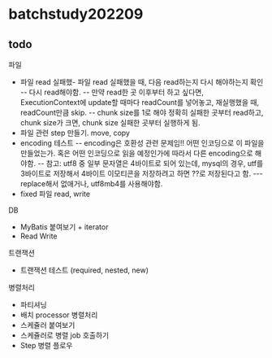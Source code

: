 # batchstudy202209

## todo
파일
- 파일 read 실패했- 파일 read 실패했을 때, 다음 read하는지 다시 해야하는지 확인
-- 다시 read해야함.
-- 만약 read한 곳 이후부터 하고 싶다면, ExecutionContext에 update할 때마다 readCount를 넣어놓고, 재실행했을 때, readCount만큼 skip.
-- chunk size를 1로 해야 정확히 실패한 곳부터 read하고, chunk size가 크면, chunk size 실패한 곳부터 실행하게 됨.
- 파일 관련 step 만들기. move, copy
- encoding 테스트
-- encoding은 호환성 관련 문제임!! 어떤 인코딩으로 이 파일을 만들었는가. 혹은 어떤 인코딩으로 읽을 예정인가에 따라서 다른 encoding으로 해야함.
-- 참고: utf8 중 일부 문자열은 4바이트로 되어 있는데, mysql의 경우, utf를 3바이트로 저장해서 4바이트 이모티콘을 저장하려고 하면 ??로 저장된다고 함.
--- replace해서 없애거나, utf8mb4를 사용해야함.
- fixed 파일 read, write

DB
- MyBatis 붙여보기 + iterator
- Read Write

트랜잭션
- 트랜잭션 테스트 (required, nested, new)

병렬처리
- 파티셔닝
- 배치 processor 병렬처리
- 스케쥴러 붙여보기
- 스케쥴러로 병렬 job 호출하기
- Step 병렬 플로우

